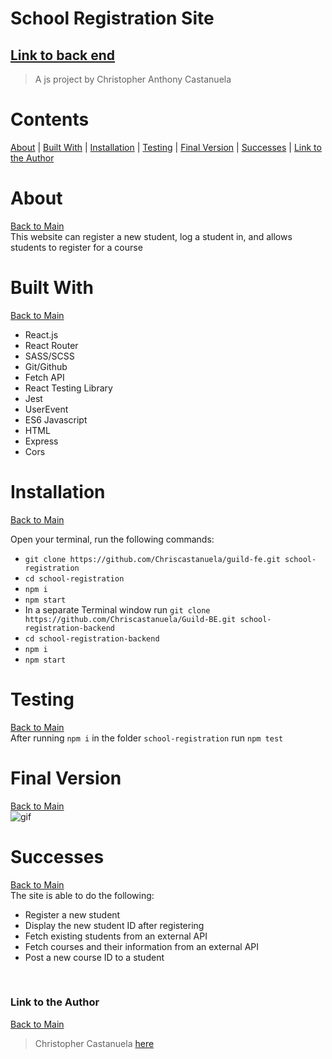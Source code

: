 <a name="mainContents"></a>
# School Registration Site
## [Link to back end](https://github.com/Chriscastanuela/Guild-BE)
> A js project by Christopher Anthony Castanuela

# Contents

[About](#about) | [Built With](#bw) | [Installation](#i) | [Testing](#testing) | [Final Version](#final-version) | [Successes](#successes) | [Link to the Author](#ltta)

<a name="about"></a>
# About 

[Back to Main](#mainContents)<br>
This website can register a new student, log a student in, and allows students to register for a course

<a name="bw"></a>
# Built With

[Back to Main](#mainContents)
<ul>
    <li>React.js</li>
    <li>React Router</li>
    <li>SASS/SCSS</li>
    <li>Git/Github</li>
    <li>Fetch API</li>
    <li>React Testing Library</li>
    <li>Jest</li>
    <li>UserEvent</li>
    <li>ES6 Javascript</li>
    <li>HTML</li>
    <li>Express</li>
    <li>Cors</li>
</ul>

<a name="i"></a>
# Installation

[Back to Main](#mainContents)

Open your terminal, run the following commands:
* `git clone https://github.com/Chriscastanuela/guild-fe.git school-registration`
* `cd school-registration`
* `npm i`
* `npm start`
* In a separate Terminal window run `git clone https://github.com/Chriscastanuela/Guild-BE.git school-registration-backend`
* `cd school-registration-backend`
* `npm i`
* `npm start`

<a name="testing"></a>
# Testing

[Back to Main](#mainContents)<br>
After running `npm i` in the folder `school-registration` run `npm test`<br>

<!-- # Wireframe
<img width="1393" alt="Screen Shot 2020-11-10 at 7 22 53 AM" src="https://user-images.githubusercontent.com/62910433/98686241-8e1d9e80-2325-11eb-9c01-eaaa6d347165.png"> -->

<a name="final-version"></a>
# Final Version
[Back to Main](#mainContents)<br>
![gif](https://user-images.githubusercontent.com/62910433/111737413-32b86b80-8845-11eb-9285-353873c55018.gif)

<a name="successes"></a>
# Successes

[Back to Main](#mainContents)</br>
The site is able to do the following:
<ul>
    <li>Register a new student</li>
    <li>Display the new student ID after registering</li>
    <li>Fetch existing students from an external API</li>
    <li>Fetch courses and their information from an external API</li>
    <li>Post a new course ID to a student</li>
</ul><br>

<a name="ltta"></a>
### Link to the Author

[Back to Main](#mainContents)
> Christopher Castanuela [here](https://chriscastanuela.github.io/cac/)

<!-- ### Deployment

This section has moved here: [https://facebook.github.io/create-react-app/docs/deployment](https://facebook.github.io/create-react-app/docs/deployment)

### `npm run build` fails to minify

This section has moved here: [https://facebook.github.io/create-react-app/docs/troubleshooting#npm-run-build-fails-to-minify](https://facebook.github.io/create-react-app/docs/troubleshooting#npm-run-build-fails-to-minify) -->
